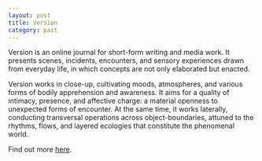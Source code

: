 ```yaml
---
layout: post
title: Version
category: past
---
```


Version is an online journal for short-form writing and media work. It presents scenes, incidents, encounters, and sensory experiences drawn from everyday life, in which concepts are not only elaborated but enacted.

Version works in close-up, cultivating moods, atmospheres, and various forms of bodily apprehension and awareness. It aims for a quality of intimacy, presence, and affective charge: a material openness to unexpected forms of encounter. At the same time, it works laterally, conducting transversal operations across object-boundaries, attuned to the rhythms, flows, and layered ecologies that constitute the phenomenal world.

Find out more [here](http://version.org/about).